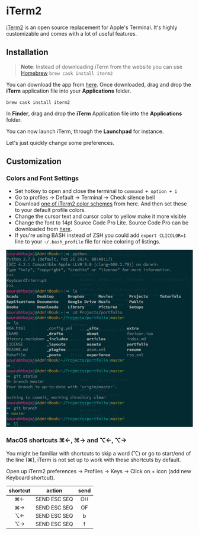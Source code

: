 # iTerm2
[iTerm2](http://www.iterm2.com/) is an open source replacement for Apple's Terminal. It's highly customizable and comes with a lot of useful features.

## Installation
>**Note**: Instead of downloading iTerm from the website you can use [Homebrew](http://sourabhbajaj.com/mac-setup/Homebrew/) `brew cask install iterm2`

You can download the app from [here](http://www.iterm2.com/). Once downloaded, drag and drop the **iTerm** application file into your **Applications** folder.
```
brew cask install iterm2
```



In **Finder**, drag and drop the **iTerm** Application file into the **Applications** folder.

You can now launch iTerm, through the **Launchpad** for instance.

Let's just quickly change some preferences.

## Customization
### Colors and Font Settings

* Set hotkey to open and close the terminal to `command + option + i`
* Go to profiles -&gt; Default -&gt; Terminal -&gt; Check silence bell
* Download [one of iTerm2 color schemes](https://github.com/mbadolato/iTerm2-Color-Schemes/tree/master/schemes) from here. And then set these to your default profile colors.
* Change the cursor text and cursor color to yellow make it more visible
* Change the font to 14pt Source Code Pro Lite. Source Code Pro can be downloaded from [here](https://github.com/adobe-fonts/source-code-pro/releases/latest).
* If you're using BASH instead of ZSH you could add `export CLICOLOR=1` line to your `~/.bash_profile` file for nice coloring of listings.

[![Screen](https://raw.githubusercontent.com/sb2nov/mac-setup/master/assets/Iterm.png)](https://raw.githubusercontent.com/sb2nov/mac-setup/master/assets/Iterm.png)

### MacOS shortcuts ⌘←, ⌘→ and ⌥←, ⌥→
You might be familiar with shortcuts to skip a word (⌥) or go to start/end of the line (⌘), iTerm is not set up to work with these shortcuts by default.

Open up iTerm2 preferences -> Profiles -> Keys -> Click on + icon (add new Keyboard shortcut).

| shortcut |    action    | send |
|:--------:|:------------:|:----:|
|    ⌘←    | SEND ESC SEQ |  OH  |
|    ⌘→    | SEND ESC SEQ |  OF  |
|    ⌥←    | SEND ESC SEQ |   b  |
|    ⌥→    | SEND ESC SEQ |   f  |
